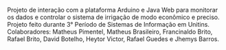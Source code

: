 Projeto de interação com a plataforma Arduino e Java Web para monitorar os dados e controlar o sistema de irrigação de modo econômico e preciso. Projeto feito durante 3° Período de Sistemas de Informação em Unitins.
Colaboradores: Matheus Pimentel, Matheus Brasileiro, Francinaldo Brito, Rafael Brito, David Botelho, Heytor Victor, Rafael Guedes e Jhemys Barros.

